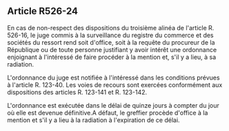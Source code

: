 Article R526-24
----
En cas de non-respect des dispositions du troisième alinéa de l'article R.
526-16, le juge commis à la surveillance du registre du commerce et des sociétés
du ressort rend soit d'office, soit à la requête du procureur de la République
ou de toute personne justifiant y avoir intérêt une ordonnance enjoignant à
l'intéressé de faire procéder à la mention et, s'il y a lieu, à sa radiation.

L'ordonnance du juge est notifiée à l'intéressé dans les conditions prévues à
l'article R. 123-40. Les voies de recours sont exercées conformément aux
dispositions des articles R. 123-141 et R. 123-142.

L'ordonnance est exécutée dans le délai de quinze jours à compter du jour où
elle est devenue définitive.A défaut, le greffier procède d'office à la mention
et s'il y a lieu à la radiation à l'expiration de ce délai.
